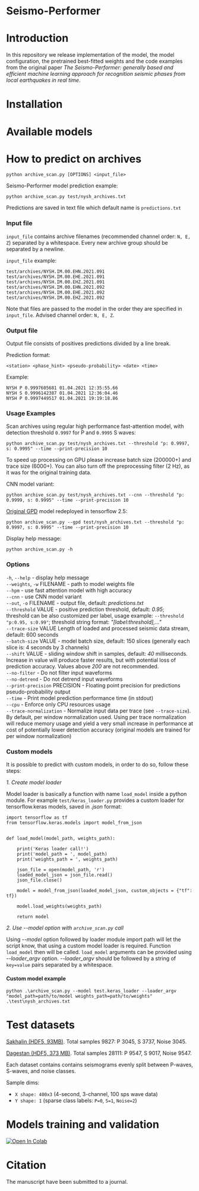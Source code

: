 # Seismo-Performer

# Introduction

In this repository we release implementation of the model, the model configuration, the pretrained best-fitted weights and the code examples from the original paper _The Seismo-Performer: generally based and efficient machine learning approach for recognition seismic phases from local earthquakes in real time_. 

# Installation

# Available models

# How to predict on archives

`python archive_scan.py [OPTIONS] <input_file>`

Seismo-Performer model prediction example:
<br>
```
python archive_scan.py test/nysh_archives.txt
```

Predictions are saved in text file which default name is `predictions.txt`

### Input file
`input_file` contains archive filenames (recommended channel order: `N, E, Z`) 
separated by a whitespace. Every new archive group should be separated by a newline.

`input_file` example:

```
test/archives/NYSH.IM.00.EHN.2021.091 test/archives/NYSH.IM.00.EHE.2021.091 test/archives/NYSH.IM.00.EHZ.2021.091
test/archives/NYSH.IM.00.EHN.2021.092 test/archives/NYSH.IM.00.EHE.2021.092 test/archives/NYSH.IM.00.EHZ.2021.092
```

Note that files are passed to the model in the order they are specified in `input_file`. 
Advised channel order: `N, E, Z`.

### Output file
Output file consists of positives predictions divided by a line break.

Prediction format:
<br>
```
<station> <phase_hint> <pseudo-probability> <date> <time>
```

Example:
```
NYSH P 0.9997605681 01.04.2021 12:35:55.66
NYSH S 0.9996142387 01.04.2021 12:36:04.46
NYSH P 0.9997449517 01.04.2021 19:19:18.86
```

### Usage Examples

Scan archives using regular high performance fast-attention model, with detection threshold `0.9997` for P and `0.9995` S waves:

```
python archive_scan.py test/nysh_archives.txt --threshold "p: 0.9997, s: 0.9995" --time --print-precision 10
```

To speed up processing on GPU please increase batch size (200000+) and trace size (6000+). You can also turn off the preprocessing filter (2 Hz), as it was for the original training data. 

CNN model variant:

```
python archive_scan.py test/nysh_archives.txt --cnn --threshold "p: 0.9999, s: 0.9995" --time --print-precision 10
```

[Original GPD](https://github.com/interseismic/generalized-phase-detection) model redeployed in tensorflow 2.5:

```
python archive_scan.py --gpd test/nysh_archives.txt --threshold "p: 0.9997, s: 0.9995" --time --print-precision 10
```

Display help message:
<br>
```
python archive_scan.py -h
```

### Options
`-h`, `--help` - display help message
<br>`--weights`, `-w` FILENAME - path to model weights file
<br>`--hpm` - use fast attention model with high accuracy
<br>`--cnn` - use CNN model variant
<br>`--out`, `-o` FILENAME - output file, default: *predictions.txt*
<br>`--threshold` VALUE - positive prediction threshold, default: *0.95*;
<br> threshold can be also customized per label, usage example: `--threshold "p:0.95, s:0.99"`;
threshold string format: *"[label:threshold],..."*
<br>`--trace-size` VALUE Length of loaded and processed seismic data stream, default: 600 seconds
<br>`--batch-size` VALUE - model batch size, default: 150 slices 
(generally each slice is: 4 seconds by 3 channels)
<br>`--shift` VALUE - sliding window shift in samples, default: *40* milliseconds. Increase in
value will produce faster results, but with potential loss of prediction accuracy. Values above
*200* are not recommended.
<br>`--no-filter` - Do not filter input waveforms
<br>`--no-detrend` - Do not detrend input waveforms
<br>`--print-precision` PRECISION - Floating point precision for predictions pseudo-probability output
<br>`--time` - Print model prediction performance time (in stdout)
<br>`--cpu` - Enforce only CPU resources usage
<br>`--trace-normalization` - Normalize input data per trace (see `--trace-size`). By default, per window
normalization used. Using per trace normalization will reduce memory usage and yield a very small increase in
performance at cost of potentially lower detection accuracy (original models are trained for per window normalization)


### Custom models
It is possible to predict with custom models, in order to do so, follow these steps:

*1. Create model loader*

Model loader is basically a function with name `load_model` inside a python module.
For example `test/keras_loader.py` provides a custom loader for tensorflow.keras models, 
saved in *.json* format:

```aidl
import tensorflow as tf
from tensorflow.keras.models import model_from_json


def load_model(model_path, weights_path):

    print('Keras loader call!')
    print('model_path = ', model_path)
    print('weights_path = ', weights_path)

    json_file = open(model_path, 'r')
    loaded_model_json = json_file.read()
    json_file.close()

    model = model_from_json(loaded_model_json, custom_objects = {"tf": tf})

    model.load_weights(weights_path)

    return model
```

*2. Use --model option with `archive_scan.py` call*

Using *--model* option followed by loader module import path will let the script know, 
that using a custom model loader is required.
Function `load_model` then will be called.
`load_model` arguments can be provided using *--loader_argv* option.
*--loader_argv* should be followed by a string of `key=value` pairs separated by a whitespace.

#### Custom model example
```
python .\archive_scan.py --model test.keras_loader --loader_argv "model_path=path/to/model weights_path=path/to/weights" .\test\nysh_archives.txt
```


# Test datasets

[Sakhalin (HDF5, 93MB)](https://drive.google.com/file/d/1dH2JF9TQmyB6GpIB_dY1jiWAI5uqp6ED/view?usp=sharing). Total samples 9827: P 3045, S 3737, Noise 3045.

[Dagestan (HDF5, 373 MB)](https://drive.google.com/file/d/156w3I9QVnhkCo0u7wjh-c6xekE9f6B3G/view?usp=sharing). Total samples 28111: P 9547, S 9017, Noise 9547.

Each dataset contains contains seismograms evenly split between P-waves, S-waves, and noise classes. 

Sample dims:
- `X shape: 400x3` (4-second, 3-channel, 100 sps wave data)
- `Y shape: 1` (sparse class labels: `P=0`, `S=1`, `Noise=2`)

# Models training and validation

[![Open In Colab](https://colab.research.google.com/assets/colab-badge.svg)](https://colab.research.google.com/github/jamm1985/seismo-performer/blob/main/seismo_performer.ipynb)

# Citation

The manuscript have been submitted to a journal.
